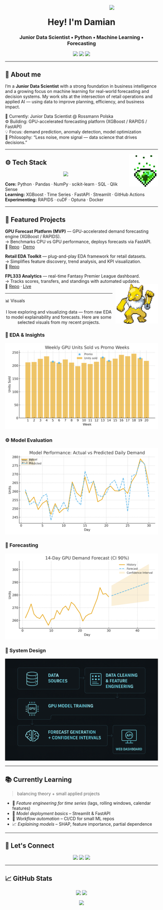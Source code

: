 <!-- BANNER -->
<!-- <p align="center">
  <img src="assets/banner_3x3.png" width="100%" alt="Banner Damian Cichocki 3x3">
</p> -->

<!-- HEADER -->
<img src="https://media.tenor.com/w33hdDzoSE0AAAAj/haunter.gif" align="right" width="160"/>

<h1 align="center">Hey! I'm Damian</h1> 
<h3 align="center">Junior Data Scientist • Python • Machine Learning • Forecasting</h3>

<p align="center">
  <a href="https://www.linkedin.com/in/damian-cichocki-3x3"><img src="https://img.shields.io/badge/-LinkedIn-blue?logo=Linkedin&logoColor=white" /></a>
  <a href="https://acroice.github.io"><img src="https://img.shields.io/badge/-Portfolio-0B3B8C?logo=githubpages&logoColor=white" /></a>
  <img src="https://img.shields.io/badge/Focus-Forecasting%20%7C%20BI%E2%86%92ML%20%7C%20EDA-1f6feb" />
</p>

---

## 🧭 About me
I’m a **Junior Data Scientist** with a strong foundation in business intelligence and a growing focus on machine learning for real-world forecasting and decision systems.
My work sits at the intersection of retail operations and applied AI — using data to improve planning, efficiency, and business impact.
     
🏢 Currently: Junior Data Scientist @ Rossmann Polska  
⚙️ Building: GPU-accelerated forecasting platform (XGBoost / RAPIDS / FastAPI)  
💡 Focus: demand prediction, anomaly detection, model optimization  
🧠 Philosophy: “Less noise, more signal — data science that drives decisions.”  

---
<img src="assets/skull-dungeon-nft.gif" align="right" width="95" style="margin-left:10px; margin-bottom:10px;"/>

## ⚙️ Tech Stack
<p align="center">
  <img src="https://skillicons.dev/icons?i=python,fastapi,git,github,linux,anaconda,sqlite,docker,figma" />
</p>

**Core:** Python · Pandas · NumPy · scikit-learn · SQL · Qlik Sense  
**Learning:** XGBoost · Time Series · FastAPI · Streamlit · GitHub Actions  
**Experimenting:** RAPIDS · cuDF · Optuna · Docker

---

## 🚀 Featured Projects

**GPU Forecast Platform (MVP)** — GPU-accelerated demand forecasting engine (XGBoost / RAPIDS).  
→ Benchmarks CPU vs GPU performance, deploys forecasts via FastAPI.  
🔗 [Repo](#) · [Demo](#)

**Retail EDA Toolkit** — plug-and-play EDA framework for retail datasets.  
→ Simplifies feature discovery, trend analysis, and KPI visualization.  
🔗 [Repo](#)

**FPL333 Analytics** — real-time Fantasy Premier League dashboard.  
→ Tracks scores, transfers, and standings with automated updates.  
🔗 [Repo](https://github.com/acroice/fpl333) · [Live](https://fpl333.vercel.app/)
<img src="assets/pokemon-kanto.gif" align="right" width="140" style="margin-left:10px; margin-bottom:10px;"/>

---

📊 Visuals
<p align="center">
I love exploring and visualizing data — from raw EDA to model explainability and forecasts.  
Here are some selected visuals from my recent projects.
  
### 🧠 EDA & Insights
![EDA](assets/plot_eda_weekly_demand.png)

### ⚙️ Model Evaluation
![Evaluation](assets/plot_model_eval.png)

### 🔮 Forecasting
![Forecast](assets/plot_forecast_ci.png)

### 🧱 System Design
![Pipeline Diagram](assets/pipeline_diagram.png)

</p>

---

## 📚 Currently Learning
> balancing theory + small applied projects  
- 🧮 *Feature engineering for time series* (lags, rolling windows, calendar features)  
- 🔧 *Model deployment basics* – Streamlit & FastAPI  
- 🧰 *Workflow automation* – CI/CD for small ML repos  
- 📈 *Explaining models* – SHAP, feature importance, partial dependence  

---

## 💬 Let's Connect
<p align="center">
  <a href="https://www.linkedin.com/in/damian-cichocki-3x3"><img src="https://img.shields.io/badge/-LinkedIn-blue?logo=linkedin&logoColor=white" /></a>
  <a href="damiancichocki@icloud.com"><img src="https://img.shields.io/badge/-Email%20Me-0078D4?logo=gmail&logoColor=white" /></a>
  <a href="https://acroice.github.io"><img src="https://img.shields.io/badge/-Portfolio-black?logo=githubpages&logoColor=white" /></a>
</p>

---

## 📈 GitHub Stats
<p align="center">
  <img height="160em" src="https://github-readme-stats.vercel.app/api?username=acroice&show_icons=true&theme=transparent&hide_title=true" />
  <img height="160em" src="https://github-readme-streak-stats.herokuapp.com/?user=acroice&theme=transparent&hide_border=true" />
</p>

<p align="center">
  <img src="https://github-profile-summary-cards.vercel.app/api/cards/profile-details?username=acroice&theme=transparent" />
</p>
